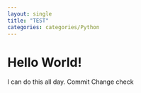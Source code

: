 ```yaml
---
layout: single
title: "TEST"
categories: categories/Python
---
```


# Hello World!

I can do this all day.
Commit Change check
